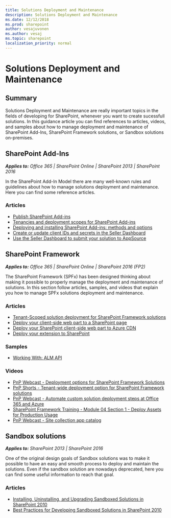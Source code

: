 ```yaml
---
title: Solutions Deployment and Maintenance
description: Solutions Deployment and Maintenance
ms.date: 12/12/2018
ms.prod: sharepoint
author: vesajuvonen
ms.author: vesaj
ms.topic: sharepoint
localization_priority: normal
---
```


# Solutions Deployment and Maintenance

## Summary
Solutions Deployment and Maintenance are really important topics in the fields of developing for SharePoint, whenever you want to create sucessfull solutions. In this guidance article you can find references to articles, videos, and samples about how to manage deployment and maintenance of SharePoint Add-Ins, SharePoint Framework solutions, or Sandbox solutions on-premises.

## SharePoint Add-Ins

_**Applies to:** Office 365 | SharePoint Online | SharePoint 2013 | SharePoint 2016_

In the SharePoint Add-In Model there are many well-known rules and guidelines about how to manage solutions deployment and maintenance. Here you can find some reference articles.

### Articles
* [Publish SharePoint Add-ins](https://docs.microsoft.com/sharepoint/dev/sp-add-ins/publish-sharepoint-add-ins)
* [Tenancies and deployment scopes for SharePoint Add-ins](https://docs.microsoft.com/sharepoint/dev/sp-add-ins/tenancies-and-deployment-scopes-for-sharepoint-add-ins)
* [Deploying and installing SharePoint Add-ins: methods and options](https://docs.microsoft.com/sharepoint/dev/sp-add-ins/deploying-and-installing-sharepoint-add-ins-methods-and-options)
* [Create or update client IDs and secrets in the Seller Dashboard](https://docs.microsoft.com/office/dev/store/create-or-update-client-ids-and-secrets)
* [Use the Seller Dashboard to submit your solution to AppSource](https://docs.microsoft.com/office/dev/store/use-the-seller-dashboard-to-submit-to-the-office-store)

## SharePoint Framework

_**Applies to:** Office 365 | SharePoint Online | SharePoint 2016 (FP2)_

The SharePoint Framework (SPFx) has been designed thinking about making it possible to properly manage the deployment and maintenance of solutions. In this section follow articles, samples, and videos that explain you how to manage SPFx solutions deployment and maintenance.

### Articles
* [Tenant-Scoped solution deployment for SharePoint Framework solutions](https://docs.microsoft.com/sharepoint/dev/spfx/tenant-scoped-deployment)
* [Deploy your client-side web part to a SharePoint page](https://docs.microsoft.com/sharepoint/dev/spfx/web-parts/get-started/serve-your-web-part-in-a-sharepoint-page)
* [Deploy your SharePoint client-side web part to Azure CDN](https://docs.microsoft.com/sharepoint/dev/spfx/web-parts/get-started/deploy-web-part-to-cdn)
* [Deploy your extension to SharePoint](https://docs.microsoft.com/sharepoint/dev/spfx/extensions/get-started/serving-your-extension-from-sharepoint)

### Samples
* [Working With: ALM API](https://github.com/SharePoint/PnP-JS-Core/wiki/Working-With:-ALM-API)

### Videos
* [PnP Webcast - Deployment options for SharePoint Framework Solutions](https://www.youtube.com/watch?v=8Nl_dKVQ1O8)
* [PnP Shorts - Tenant-wide deployment option for SharePoint Framework solutions](https://www.youtube.com/watch?v=pemHOZCSwZI)
* [PnP Webcast - Automate custom solution deployment steps at Office 365 and Azure](https://www.youtube.com/watch?v=D98jqzPkfj0)
* [SharePoint Framework Training - Module 04 Section 1 - Deploy Assets for Production Usage](https://www.youtube.com/watch?v=6Sm78rfuImk)
* [PnP Webcast - Site collection app catalog](https://www.youtube.com/watch?v=ZfUKkdMnSYQ)

## Sandbox solutions

_**Applies to:** SharePoint 2013 | SharePoint 2016_

One of the original design goals of Sandbox solutions was to make it possible to have an easy and smooth process to deploy and maintain the solutions. Even if the sandbox solution are nowadays deprecated, here you can find some useful information to reach that goal.

### Articles
* [Installing, Uninstalling, and Upgrading Sandboxed Solutions in SharePoint 2010](https://msdn.microsoft.com/library/office/gg615450.aspx)
* [Best Practices for Developing Sandboxed Solutions in SharePoint 2010](https://msdn.microsoft.com/library/office/gg615455.aspx)

